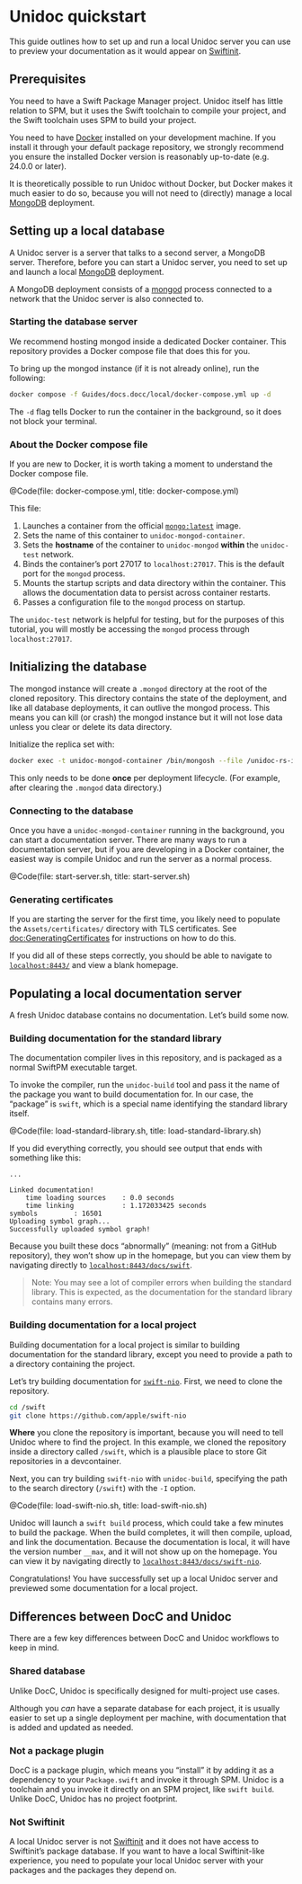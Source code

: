 # Unidoc quickstart

This guide outlines how to set up and run a local Unidoc server you can use to preview your documentation as it would appear on [Swiftinit](https://swiftinit.org).

## Prerequisites

You need to have a Swift Package Manager project. Unidoc itself has little relation to SPM, but it uses the Swift toolchain to compile your project, and the Swift toolchain uses SPM to build your project.

You need to have [Docker](https://www.docker.com/) installed on your development machine. If you install it through your default package repository, we strongly recommend you ensure the installed Docker version is reasonably up-to-date (e.g. 24.0.0 or later).

It is theoretically possible to run Unidoc without Docker, but Docker makes it much easier to do so, because you will not need to (directly) manage a local [MongoDB](https://mongodb.com) deployment.


## Setting up a local database

A Unidoc server is a server that talks to a second server, a MongoDB server. Therefore, before you can start a Unidoc server, you need to set up and launch a local [MongoDB](https://github.com/tayloraswift/swift-mongodb) deployment.

A MongoDB deployment consists of a [mongod](https://www.mongodb.com/docs/manual/reference/program/mongod/) process connected to a network that the Unidoc server is also connected to.


### Starting the database server

We recommend hosting mongod inside a dedicated Docker container. This repository provides a Docker compose file that does this for you.

To bring up the mongod instance (if it is not already online), run the following:

```bash
docker compose -f Guides/docs.docc/local/docker-compose.yml up -d
```

The `-d` flag tells Docker to run the container in the background, so it does not block your terminal.


### About the Docker compose file

If you are new to Docker, it is worth taking a moment to understand the Docker compose file.

@Code(file: docker-compose.yml, title: docker-compose.yml)

This file:

1.  Launches a container from the official [`mongo:latest`](https://hub.docker.com/_/mongo) image.
2.  Sets the name of this container to `unidoc-mongod-container`.
3.  Sets the **hostname** of the container to `unidoc-mongod` **within** the `unidoc-test` network.
4.  Binds the container’s port 27017 to `localhost:27017`. This is the default port for the `mongod` process.
5.  Mounts the startup scripts and data directory within the container. This allows the documentation data to persist across container restarts.
6.  Passes a configuration file to the `mongod` process on startup.

The `unidoc-test` network is helpful for testing, but for the purposes of this tutorial, you will mostly be accessing the `mongod` process through `localhost:27017`.


## Initializing the database

The mongod instance will create a `.mongod` directory at the root of the cloned repository. This directory contains the state of the deployment, and like all database deployments, it can outlive the mongod process. This means you can kill (or crash) the mongod instance but it will not lose data unless you clear or delete its data directory.

Initialize the replica set with:

```bash
docker exec -t unidoc-mongod-container /bin/mongosh --file /unidoc-rs-init.js
```

This only needs to be done **once** per deployment lifecycle. (For example, after clearing the `.mongod` data directory.)


### Connecting to the database

Once you have a `unidoc-mongod-container` running in the background, you can start a documentation server. There are many ways to run a documentation server, but if you are developing in a Docker container, the easiest way is compile Unidoc and run the server as a normal process.

@Code(file: start-server.sh, title: start-server.sh)


### Generating certificates

If you are starting the server for the first time, you likely need to populate the `Assets/certificates/` directory with TLS certificates. See <doc:GeneratingCertificates> for instructions on how to do this.


If you did all of these steps correctly, you should be able to navigate to [`localhost:8443/`](https://localhost:8443/) and view a blank homepage.


## Populating a local documentation server

A fresh Unidoc database contains no documentation. Let’s build some now.

### Building documentation for the standard library

The documentation compiler lives in this repository, and is packaged as a normal SwiftPM executable target.

To invoke the compiler, run the `unidoc-build` tool and pass it the name of the package you want to build documentation for. In our case, the “package” is `swift`, which is a special name identifying the standard library itself.

@Code(file: load-standard-library.sh, title: load-standard-library.sh)

If you did everything correctly, you should see output that ends with something like this:

```
...

Linked documentation!
    time loading sources    : 0.0 seconds
    time linking            : 1.172033425 seconds
symbols         : 16501
Uploading symbol graph...
Successfully uploaded symbol graph!
```

Because you built these docs “abnormally” (meaning: not from a GitHub repository), they won’t show up in the homepage, but you can view them by navigating directly to [`localhost:8443/docs/swift`](https://localhost:8443/docs/swift).

>   Note:
    You may see a lot of compiler errors when building the standard library. This is expected, as the documentation for the standard library contains many errors.


### Building documentation for a local project

Building documentation for a local project is similar to building documentation for the standard library, except you need to provide a path to a directory containing the project.

Let’s try building documentation for [`swift-nio`](https://github.com/apple/swift-nio). First, we need to clone the repository.

```bash
cd /swift
git clone https://github.com/apple/swift-nio
```

**Where** you clone the repository is important, because you will need to tell Unidoc where to find the project. In this example, we cloned the repository inside a directory called `/swift`, which is a plausible place to store Git repositories in a devcontainer.

Next, you can try building `swift-nio` with `unidoc-build`, specifying the path to the search directory (`/swift`) with the `-I` option.

@Code(file: load-swift-nio.sh, title: load-swift-nio.sh)

Unidoc will launch a `swift build` process, which could take a few minutes to build the package. When the build completes, it will then compile, upload, and link the documentation. Because the documentation is local, it will have the version number `__max`, and it will not show up on the homepage. You can view it by navigating directly to [`localhost:8443/docs/swift-nio`](https://localhost:8443/docs/swift-nio).

Congratulations! You have successfully set up a local Unidoc server and previewed some documentation for a local project.


## Differences between DocC and Unidoc

There are a few key differences between DocC and Unidoc workflows to keep in mind.

### Shared database

Unlike DocC, Unidoc is specifically designed for multi-project use cases.

Although you *can* have a separate database for each project, it is usually easier to set up a single deployment per machine, with documentation that is added and updated as needed.

### Not a package plugin

DocC is a package plugin, which means you “install” it by adding it as a dependency to your `Package.swift` and invoke it through SPM. Unidoc is a toolchain and you invoke it directly on an SPM project, like `swift build`. Unlike DocC, Unidoc has no project footprint.

### Not Swiftinit

A local Unidoc server is not [Swiftinit](https://swiftinit.org) and it does not have access to Swiftinit’s package database. If you want to have a local Swiftinit-like experience, you need to populate your local Unidoc server with your packages and the packages they depend on.

